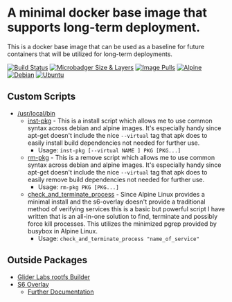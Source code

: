 # A minimal docker base image that supports long-term deployment.

This is a docker base image that can be used as a baseline for future containers that will be utilized for long-term deployments.

 [![Build Status](https://travis-ci.com/chris102994/docker-base-image.svg?branch=master)](https://travis-ci.com/chris102994/docker-base-image "Build Status")
[![Microbadger Size & Layers](https://images.microbadger.com/badges/image/christopher102994/docker-base-image.svg)](https://microbadger.com/images/christopher102994/docker-base-image "Image Size")
 [![Image Pulls](https://img.shields.io/docker/pulls/christopher102994/docker-base-image)](https://hub.docker.com/repository/docker/christopher102994/docker-base-image "Docker Hub Info")
 [![Alpine](https://images.microbadger.com/badges/version/christopher102994/docker-base-image:alpine-3.10-latest.svg)](https://microbadger.com/images/christopher102994/docker-base-image:alpine-3.10-latest "Alpine Image")
 [![Debian](https://images.microbadger.com/badges/version/christopher102994/docker-base-image:debian-10-latest.svg)](https://microbadger.com/images/christopher102994/docker-base-image:debian-10-latest "Debian Image")
 [![Ubuntu](https://images.microbadger.com/badges/version/christopher102994/docker-base-image:ubuntu-18-latest.svg)](https://microbadger.com/images/christopher102994/docker-base-image:ubuntu-18-latest "Ubuntu Image")

## **Custom Scripts**
* [/usr/local/bin](https://github.com/chris102994/docker-base-image/tree/master/rootfs/usr/local/bin)
  * [inst-pkg](https://github.com/chris102994/docker-base-image/blob/master/rootfs/usr/local/bin/inst-pkg) - This is a install script which allows me to use common syntax across debian and alpine images. It's especially handy since apt-get doesn't include the nice `--virtual` tag that apk does to easily install build dependencies not needed for further use.
    * Usage: `inst-pkg [--virtual NAME ] PKG [PKG...]`
  * [rm-pkg](https://github.com/chris102994/docker-base-image/blob/master/rootfs/usr/local/bin/rm-pkg) - This is a remove script which allows me to use common syntax across debian and alpine images. It's especially handy since apt-get doesn't include the nice `--virtual` tag that apk does to easily remove build dependencies not needed for further use.
    * Usage: `rm-pkg PKG [PKG...]`
  * [check_and_terminate_process](https://github.com/chris102994/docker-base-image/blob/master/rootfs/usr/local/bin/check_and_terminate_process) - Since Alpine Linux provides a minimal install and the s6-overlay doesn't provide a traditional method of verifying services this is a basic but powerful script I have written that is an all-in-one solution to find, terminate and possibly force kill processes. This utilizes the minimized pgrep provided by busybox in Alpine Linux.
    * Usage: `check_and_terminate_process "name_of_service"`

## **Outside Packages**
* [Glider Labs rootfs Builder](https://github.com/gliderlabs/docker-alpine/tree/master/builder)
* [S6 Overlay](https://github.com/just-containers/s6-overlay) 
    * [Further Documentation](https://github.com/just-containers/s6-overlay/blob/master/README.md)

